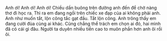 Anh ơi! Anh ơi! Anh ơi!
Chiều dần buông trên đường anh đến để chờ nàng thơ đi học ra. Thì ra em đang ngồi trên chiếc xe đạp của ai không phải anh. Anh như muốn tắt, lộn công tắc gạt đầu. Tắt lộn công. Anh trông thấy em đang cười đùa cùng ai khác. Cũng chẳng thể trách em chọn ai đó, hai mình đã có cái gì đâu. Người ta duyên nhiều tiền cao to muôn phần hơn anh ôi rồi ôi.